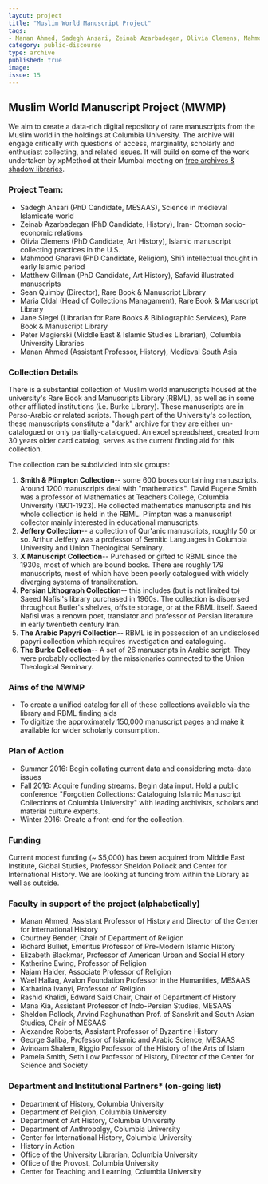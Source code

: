 ```yaml
---
layout: project
title: "Muslim World Manuscript Project"
tags:
- Manan Ahmed, Sadegh Ansari, Zeinab Azarbadegan, Olivia Clemens, Mahmood Gharavi, Matthew Gillman
category: public-discourse
type: archive
published: true
image: 
issue: 15
---
```


## Muslim World Manuscript Project (MWMP)

We aim to create a data-rich digital repository of rare manuscripts from the Muslim world in the holdings at Columbia University. The archive will engage critically with questions of access, marginality, scholarly and enthusiast collecting, and related issues. It will build on some of the work undertaken by xpMethod at their Mumbai meeting on [free archives & shadow libraries](http://xpmethod.plaintext.in/minimal-computing/digital-justice.html). 

### Project Team: 

* Sadegh Ansari (PhD Candidate, MESAAS), Science in medieval Islamicate world
* Zeinab Azarbadegan (PhD Candidate, History), Iran- Ottoman socio-economic relations
* Olivia Clemens (PhD Candidate, Art History), Islamic manuscript collecting practices in the U.S.
* Mahmood Gharavi (PhD Candidate, Religion), Shi’i intellectual thought in early Islamic period
* Matthew Gillman (PhD Candidate, Art History), Safavid illustrated manuscripts
* Sean Quimby (Director), Rare Book & Manuscript Library
* Maria Oldal (Head of Collections Managament), Rare Book & Manuscript Library
* Jane Siegel (Librarian for Rare Books & Bibliographic Services), Rare Book & Manuscript Library
* Peter Magierski (Middle East & Islamic Studies Librarian), Columbia University Libraries
* Manan Ahmed (Assistant Professor, History), Medieval South Asia


### Collection Details

There is a substantial collection of Muslim world manuscripts housed at the university's Rare Book and Manuscripts Library (RBML), as well as in some other affiliated institutions (i.e. Burke Library). These manuscripts are in Perso-Arabic or related scripts. Though part of the University's collection, these manuscripts constitute a "dark" archive for they are either un-catalogued or only partially-catalogued. An excel spreadsheet, created from 30 years older card catalog, serves as the current finding aid for this collection.

The collection can be subdivided into six groups: 

1. **Smith & Plimpton Collection**-- some 600 boxes containing manuscripts. Around 1200 manuscripts deal with "mathematics". David Eugene Smith was a professor of Mathematics at Teachers College, Columbia University (1901-1923). He collected mathematics manuscripts and his whole collection is held in the RBML. Plimpton was a manuscript collector mainly interested in educational manuscripts.
2. **Jeffery Collection**-- a collection of Qur'anic manuscripts, roughly 50 or so. Arthur Jeffery was a professor of Semitic Languages in Columbia University and Union Theological Seminary. 
3. **X Manuscript Collection**-- Purchased or gifted to RBML since the 1930s, most of which are bound books. There are roughly 179 manuscripts, most of which have been poorly catalogued with widely diverging systems of transliteration.
4.	**Persian Lithograph Collection**-- this includes (but is not limited to) Saeed Nafisi's library purchased in 1960s. The collection is dispersed throughout Butler's shelves, offsite storage, or at the RBML itself. Saeed Nafisi was a renown poet, translator and professor of Persian literature in early twentieth century Iran.
5. **The Arabic Papyri Collection**-- RBML is in possession of an undisclosed papyri collection which requires investigation and cataloguing.
6. **The Burke Collection**-- A set of 26 manuscripts in Arabic script. They were probably collected by the missionaries connected to the Union Theological Seminary.

### Aims of the MWMP

* To create a unified catalog for all of these collections available via the library and RBML finding aids
* To digitize the approximately 150,000 manuscript pages and make it available for wider scholarly consumption.

### Plan of Action

* Summer 2016: Begin collating current data and considering meta-data issues
* Fall 2016: Acquire funding streams. Begin data input. Hold a public conference "Forgotten Collections: Cataloguing Islamic Manuscript Collections of Columbia University" with leading archivists, scholars and material culture experts.
* Winter 2016: Create a front-end for the collection.

### Funding

Current modest funding (~ $5,000) has been acquired from Middle East Institute, Global Studies, Professor Sheldon Pollock and Center for International History. We are looking at funding from within the Library as well as outside. 

### Faculty in support of the project (alphabetically)

* Manan Ahmed, Assistant Professor of History and Director of the Center for International History
* Courtney Bender, Chair of Department of Religion
* Richard Bulliet, Emeritus Professor of Pre-Modern Islamic History
* Elizabeth Blackmar, Professor of American Urban and Social History
* Katherine Ewing, Professor of Religion
* Najam Haider, Associate Professor of Religion
* Wael Hallaq, Avalon Foundation Professor in the Humanities, MESAAS
* Katharina Ivanyi, Professor of Religion
* Rashid Khalidi, Edward Said Chair, Chair of Department of History
* Mana Kia, Assistant Professor of Indo-Persian Studies, MESAAS
* Sheldon Pollock, Arvind Raghunathan Prof. of Sanskrit and South Asian Studies, Chair of MESAAS
* Alexandre Roberts, Assistant Professor of Byzantine History
* George Saliba, Professor of Islamic and Arabic Science, MESAAS
* Avinoam Shalem, Riggio Professor of the History of the Arts of Islam
* Pamela Smith, Seth Low Professor of History, Director of the Center for Science and Society

### Department and Institutional Partners* (on-going list)

* Department of History, Columbia University
* Department of Religion, Columbia University
* Department of Art History, Columbia University
* Department of Anthropolgy, Columbia University
* Center for International History, Columbia University
* History in Action
* Office of the University Librarian, Columbia University
* Office of the Provost, Columbia University
* Center for Teaching and Learning, Columbia University

